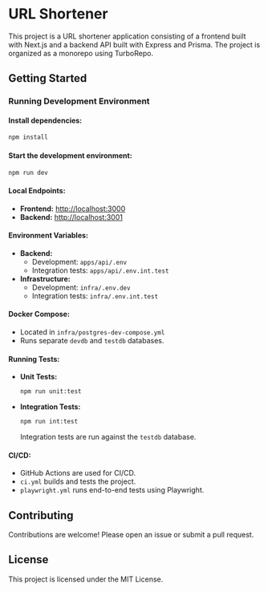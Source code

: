 # URL Shortener

This project is a URL shortener application consisting of a frontend built with Next.js and a backend API built with Express and Prisma. The project is organized as a monorepo using TurboRepo.

## Getting Started

### Running Development Environment

#### Install dependencies:

```sh
npm install
```

#### Start the development environment:

```sh
npm run dev
```

#### Local Endpoints:

- **Frontend:** [http://localhost:3000](http://localhost:3000)
- **Backend:** [http://localhost:3001](http://localhost:3001)

#### Environment Variables:

- **Backend:**
  - Development: `apps/api/.env`
  - Integration tests: `apps/api/.env.int.test`
- **Infrastructure:**
  - Development: `infra/.env.dev`
  - Integration tests: `infra/.env.int.test`

#### Docker Compose:

- Located in `infra/postgres-dev-compose.yml`
- Runs separate `devdb` and `testdb` databases.

#### Running Tests:

- **Unit Tests:**

  ```sh
  npm run unit:test
  ```

- **Integration Tests:**

  ```sh
  npm run int:test
  ```

  Integration tests are run against the `testdb` database.

#### CI/CD:

- GitHub Actions are used for CI/CD.
- `ci.yml` builds and tests the project.
- `playwright.yml` runs end-to-end tests using Playwright.

## Contributing

Contributions are welcome! Please open an issue or submit a pull request.

## License

This project is licensed under the MIT License.
